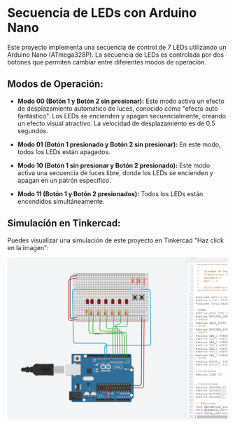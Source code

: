 # Secuencia de LEDs con Arduino Nano 

Este proyecto implementa una secuencia de control de 7 LEDs utilizando un Arduino Nano (ATmega328P). La secuencia de LEDs es controlada por dos botones que permiten cambiar entre diferentes modos de operación.

## Modos de Operación:

- **Modo 00 (Botón 1 y Botón 2 sin presionar):** Este modo activa un efecto de desplazamiento automático de luces, conocido como "efecto auto fantástico". Los LEDs se encienden y apagan secuencialmente, creando un efecto visual atractivo. La velocidad de desplazamiento es de 0.5 segundos.

- **Modo 01 (Botón 1 presionado y Botón 2 sin presionar):** En este modo, todos los LEDs están apagados.

- **Modo 10 (Botón 1 sin presionar y Botón 2 presionado):** Este modo activa una secuencia de luces libre, donde los LEDs se encienden y apagan en un patrón específico.

- **Modo 11 (Botón 1 y Botón 2 presionados):** Todos los LEDs están encendidos simultáneamente.

## Simulación en Tinkercad:

Puedes visualizar una simulación de este proyecto en Tinkercad "Haz click en la imagen":

[![Vista previa en Tinkercad](tinkercad.png)](https://www.tinkercad.com/things/kcJIUwuCBmw-sequences-of-7-leds?sharecode=t4ehzI17yYdyVKhejAZGE1vrYTxsjmChqCpG0B44-JA)
